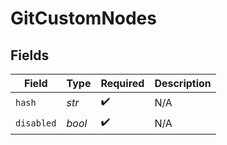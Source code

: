 # GitCustomNodes


## Fields

| Field              | Type               | Required           | Description        |
| ------------------ | ------------------ | ------------------ | ------------------ |
| `hash`             | *str*              | :heavy_check_mark: | N/A                |
| `disabled`         | *bool*             | :heavy_check_mark: | N/A                |